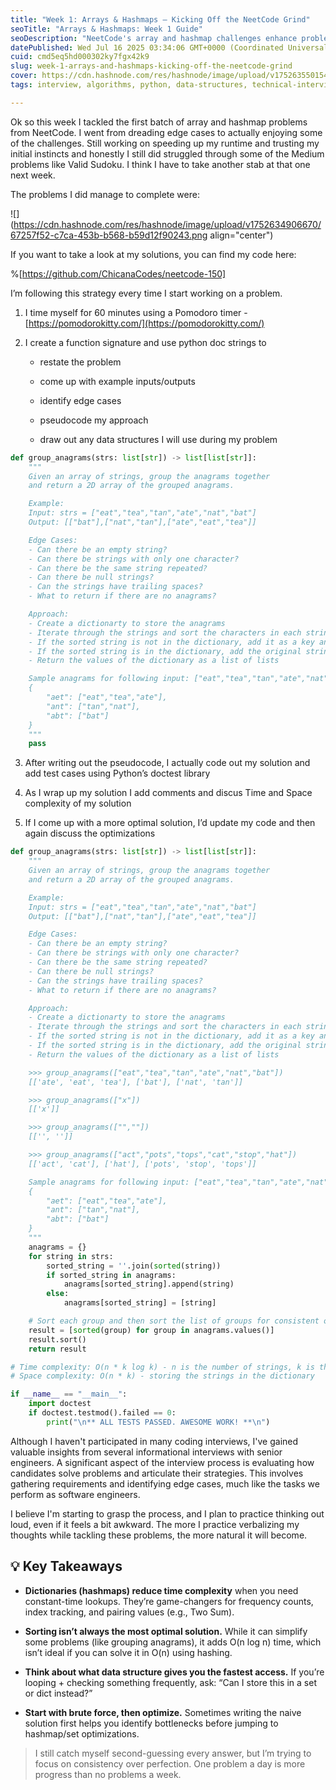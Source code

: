 ```yaml
---
title: "Week 1: Arrays & Hashmaps – Kicking Off the NeetCode Grind"
seoTitle: "Arrays & Hashmaps: Week 1 Guide"
seoDescription: "NeetCode's array and hashmap challenges enhance problem-solving, optimize runtimes, and improve coding interview strategies with key takeaways"
datePublished: Wed Jul 16 2025 03:34:06 GMT+0000 (Coordinated Universal Time)
cuid: cmd5eq5hd000302ky7fgx42k9
slug: week-1-arrays-and-hashmaps-kicking-off-the-neetcode-grind
cover: https://cdn.hashnode.com/res/hashnode/image/upload/v1752635501548/9d2d33cd-874b-4643-a433-baf86351e0d8.png
tags: interview, algorithms, python, data-structures, technical-interview

---
```


Ok so this week I tackled the first batch of array and hashmap problems from NeetCode. I went from dreading edge cases to actually enjoying some of the challenges. Still working on speeding up my runtime and trusting my initial instincts and honestly I still did struggled through some of the Medium problems like Valid Sudoku. I think I have to take another stab at that one next week.

The problems I did manage to complete were:

![](https://cdn.hashnode.com/res/hashnode/image/upload/v1752634906670/67257f52-c7ca-453b-b568-b59d12f90243.png align="center")

If you want to take a look at my solutions, you can find my code here:

%[https://github.com/ChicanaCodes/neetcode-150] 

I’m following this strategy every time I start working on a problem.

1. I time myself for 60 minutes using a Pomodoro timer - [https://pomodorokitty.com/](https://pomodorokitty.com/)
    
2. I create a function signature and use python doc strings to
    
    * restate the problem
        
    * come up with example inputs/outputs
        
    * identify edge cases
        
    * pseudocode my approach
        
    * draw out any data structures I will use during my problem
        

```python
def group_anagrams(strs: list[str]) -> list[list[str]]:
    """
    Given an array of strings, group the anagrams together
    and return a 2D array of the grouped anagrams.

    Example:
    Input: strs = ["eat","tea","tan","ate","nat","bat"]
    Output: [["bat"],["nat","tan"],["ate","eat","tea"]]

    Edge Cases: 
    - Can there be an empty string?
    - Can there be strings with only one character?
    - Can there be the same string repeated?
    - Can there be null strings?
    - Can the strings have trailing spaces?
    - What to return if there are no anagrams?

    Approach:
    - Create a dictionarty to store the anagrams
    - Iterate through the strings and sort the characters in each string
    - If the sorted string is not in the dictionary, add it as a key and the original string as a value
    - If the sorted string is in the dictionary, add the original string to the value list
    - Return the values of the dictionary as a list of lists

    Sample anagrams for following input: ["eat","tea","tan","ate","nat","bat"]
    {
        "aet": ["eat","tea","ate"],
        "ant": ["tan","nat"],
        "abt": ["bat"]
    }
    """
    pass
```

3. After writing out the pseudocode, I actually code out my solution and add test cases using Python’s doctest library
    
4. As I wrap up my solution I add comments and discus Time and Space complexity of my solution
    
5. If I come up with a more optimal solution, I’d update my code and then again discuss the optimizations
    

```python
def group_anagrams(strs: list[str]) -> list[list[str]]:
    """
    Given an array of strings, group the anagrams together
    and return a 2D array of the grouped anagrams.

    Example:
    Input: strs = ["eat","tea","tan","ate","nat","bat"]
    Output: [["bat"],["nat","tan"],["ate","eat","tea"]]

    Edge Cases: 
    - Can there be an empty string?
    - Can there be strings with only one character?
    - Can there be the same string repeated?
    - Can there be null strings?
    - Can the strings have trailing spaces?
    - What to return if there are no anagrams?

    Approach:
    - Create a dictionarty to store the anagrams
    - Iterate through the strings and sort the characters in each string
    - If the sorted string is not in the dictionary, add it as a key and the original string as a value
    - If the sorted string is in the dictionary, add the original string to the value list
    - Return the values of the dictionary as a list of lists

    >>> group_anagrams(["eat","tea","tan","ate","nat","bat"])
    [['ate', 'eat', 'tea'], ['bat'], ['nat', 'tan']]

    >>> group_anagrams(["x"])
    [['x']]

    >>> group_anagrams(["",""])
    [['', '']]

    >>> group_anagrams(["act","pots","tops","cat","stop","hat"])
    [['act', 'cat'], ['hat'], ['pots', 'stop', 'tops']]

    Sample anagrams for following input: ["eat","tea","tan","ate","nat","bat"]
    {
        "aet": ["eat","tea","ate"],
        "ant": ["tan","nat"],
        "abt": ["bat"]
    }
    """
    anagrams = {}
    for string in strs:
        sorted_string = ''.join(sorted(string))
        if sorted_string in anagrams: 
            anagrams[sorted_string].append(string)
        else:
            anagrams[sorted_string] = [string]

    # Sort each group and then sort the list of groups for consistent output
    result = [sorted(group) for group in anagrams.values()]
    result.sort()
    return result

# Time complexity: O(n * k log k) - n is the number of strings, k is the length of the longest string
# Space complexity: O(n * k) - storing the strings in the dictionary

if __name__ == "__main__":
    import doctest
    if doctest.testmod().failed == 0:
        print("\n** ALL TESTS PASSED. AWESOME WORK! **\n")
```

Although I haven't participated in many coding interviews, I've gained valuable insights from several informational interviews with senior engineers. A significant aspect of the interview process is evaluating how candidates solve problems and articulate their strategies. This involves gathering requirements and identifying edge cases, much like the tasks we perform as software engineers.

I believe I'm starting to grasp the process, and I plan to practice thinking out loud, even if it feels a bit awkward. The more I practice verbalizing my thoughts while tackling these problems, the more natural it will become.

## 💡 Key Takeaways  

* **Dictionaries (hashmaps) reduce time complexity** when you need constant-time lookups. They’re game-changers for frequency counts, index tracking, and pairing values (e.g., Two Sum).
    

* **Sorting isn’t always the most optimal solution.** While it can simplify some problems (like grouping anagrams), it adds O(n log n) time, which isn’t ideal if you can solve it in O(n) using hashing.
    
* **Think about what data structure gives you the fastest access.** If you’re looping + checking something frequently, ask: “Can I store this in a set or dict instead?”
    
* **Start with brute force, then optimize.** Sometimes writing the naive solution first helps you identify bottlenecks before jumping to hashmap/set optimizations.
    

> I still catch myself second-guessing every answer, but I’m trying to focus on consistency over perfection. One problem a day is more progress than no problems a week.